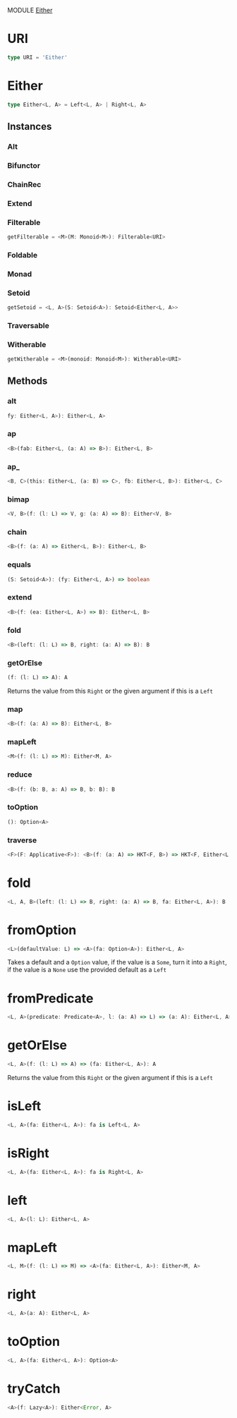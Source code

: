 MODULE [Either](https://github.com/gcanti/fp-ts/blob/master/src/Either.ts)
# URI
```ts
type URI = 'Either'
```
# Either

```ts
type Either<L, A> = Left<L, A> | Right<L, A>
```
## Instances

### Alt
### Bifunctor
### ChainRec
### Extend
### Filterable
```ts
getFilterable = <M>(M: Monoid<M>): Filterable<URI>
```
### Foldable
### Monad
### Setoid
```ts
getSetoid = <L, A>(S: Setoid<A>): Setoid<Either<L, A>>
```
### Traversable
### Witherable
```ts
getWitherable = <M>(monoid: Monoid<M>): Witherable<URI>
```
## Methods

### alt
```ts
fy: Either<L, A>): Either<L, A>
```
### ap
```ts
<B>(fab: Either<L, (a: A) => B>): Either<L, B>
```
### ap_
```ts
<B, C>(this: Either<L, (a: B) => C>, fb: Either<L, B>): Either<L, C>
```
### bimap
```ts
<V, B>(f: (l: L) => V, g: (a: A) => B): Either<V, B>
```
### chain
```ts
<B>(f: (a: A) => Either<L, B>): Either<L, B>
```
### equals
```ts
(S: Setoid<A>): (fy: Either<L, A>) => boolean
```
### extend
```ts
<B>(f: (ea: Either<L, A>) => B): Either<L, B>
```
### fold
```ts
<B>(left: (l: L) => B, right: (a: A) => B): B
```
### getOrElse
```ts
(f: (l: L) => A): A
```
Returns the value from this `Right` or the given argument if this is a `Left`
### map
```ts
<B>(f: (a: A) => B): Either<L, B>
```
### mapLeft
```ts
<M>(f: (l: L) => M): Either<M, A>
```
### reduce
```ts
<B>(f: (b: B, a: A) => B, b: B): B
```
### toOption
```ts
(): Option<A>
```
### traverse
```ts
<F>(F: Applicative<F>): <B>(f: (a: A) => HKT<F, B>) => HKT<F, Either<L, B>>
```
# fold
```ts
<L, A, B>(left: (l: L) => B, right: (a: A) => B, fa: Either<L, A>): B
```
# fromOption
```ts
<L>(defaultValue: L) => <A>(fa: Option<A>): Either<L, A>
```
Takes a default and a `Option` value, if the value is a `Some`, turn it into a `Right`, if the value is a `None` use the provided default as a `Left`
# fromPredicate
```ts
<L, A>(predicate: Predicate<A>, l: (a: A) => L) => (a: A): Either<L, A>
```
# getOrElse
```ts
<L, A>(f: (l: L) => A) => (fa: Either<L, A>): A
```
Returns the value from this `Right` or the given argument if this is a `Left`
# isLeft
```ts
<L, A>(fa: Either<L, A>): fa is Left<L, A>
```
# isRight
```ts
<L, A>(fa: Either<L, A>): fa is Right<L, A>
```
# left
```ts
<L, A>(l: L): Either<L, A>
```
# mapLeft
```ts
<L, M>(f: (l: L) => M) => <A>(fa: Either<L, A>): Either<M, A>
```
# right
```ts
<L, A>(a: A): Either<L, A>
```
# toOption
```ts
<L, A>(fa: Either<L, A>): Option<A>
```
# tryCatch
```ts
<A>(f: Lazy<A>): Either<Error, A>
```